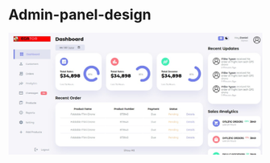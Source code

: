 # Admin-panel-design

![logo](https://github.com/kumarprem66/Admin-panel-design/blob/main/admin_panel.jpg)
